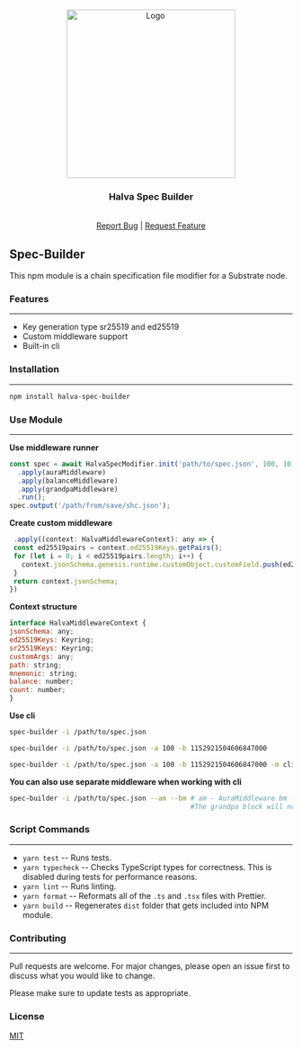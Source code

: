 
<!-- PROJECT LOGO -->
<br />
<p align="center">
  <a href="https://github.com/halva-suite/PoC">
    <img src="https://i.imgur.com/mJQhWZA.jpg" alt="Logo" width="300" height="300">
  </a>

  <h3 align="center">Halva Spec Builder</h3>

  <p align="center">
    <br />
    <a href="https://github.com/halva-suite/spec-builder/issues">Report Bug</a> |
    <a href="https://github.com/halva-suite/spec-builder/pulls">Request Feature</a>
  </p>
</p>

<!-- ABOUT THE PROJECT -->


## Spec-Builder


This npm module is a chain specification file modifier for a Substrate node.


### Features
---

* Key generation type sr25519 and ed25519
* Custom middleware support
* Built-in cli

### Installation
---

```bash
npm install halva-spec-builder
```
### Use Module
---

 **Use middleware runner**

  ```javascript
  const spec = await HalvaSpecModifier.init('path/to/spec.json', 100, 10)
    .apply(auraMiddleware)
    .apply(balanceMiddleware)
    .apply(grandpaMiddleware)
    .run();
  spec.output('/path/from/save/shc.json');
  ```

 **Create custom middleware**

 ```javascript
  .apply((context: HalvaMiddlewareContext): any => {
  const ed25519pairs = context.ed25519Keys.getPairs();
  for (let i = 0; i < ed25519pairs.length; i++) {
    context.jsonSchema.genesis.runtime.customObject.customField.push(ed25519pairs[i].address);
  }
  return context.jsonSchema;
})
 ```

 **Context structure**

  ```javascript
interface HalvaMiddlewareContext {
  jsonSchema: any;
  ed25519Keys: Keyring;
  sr25519Keys: Keyring;
  customArgs: any;
  path: string;
  mnemonic: string;
  balance: number;
  count: number;
}
  ```


  **Use cli**
  ```bash
  spec-builder -i /path/to/spec.json 
  ```
  
  ```bash
  spec-builder -i /path/to/spec.json -a 100 -b 1152921504606847000
  ```

  ```bash
  spec-builder -i /path/to/spec.json -a 100 -b 1152921504606847000 -m clip organ olive upper oak void inject side suit toilet stick narrow
  ```


 **You can also use separate middleware when working with cli**
  ```bash
  spec-builder -i /path/to/spec.json --am --bm # am - AuraMiddleware bm - BalanceMiddleware 
                                               #The grandpa block will not be filled, because the --gm argument is missing
  ```


### Script Commands
--- 

* `yarn test` -- Runs tests.
* `yarn typecheck` -- Checks TypeScript types for correctness. This is disabled during tests for performance reasons.
* `yarn lint` -- Runs linting.
* `yarn format` -- Reformats all of the `.ts` and `.tsx` files with Prettier.
* `yarn build` -- Regenerates `dist` folder that gets included into NPM module.

### Contributing
---

Pull requests are welcome. For major changes, please open an issue first to discuss what you would like to change.

Please make sure to update tests as appropriate.

### License
[MIT](https://choosealicense.com/licenses/mit/)
